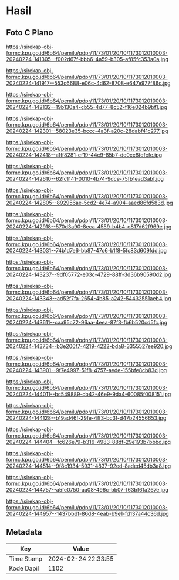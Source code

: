 # Hasil

## Foto C Plano

https://sirekap-obj-formc.kpu.go.id/6b64/pemilu/pdpr/11/73/01/20/10/1173012010003-20240224-141305--f002d67f-bbb6-4a59-b305-af85fc353a0a.jpg

https://sirekap-obj-formc.kpu.go.id/6b64/pemilu/pdpr/11/73/01/20/10/1173012010003-20240224-141917--553c6688-e06c-4d62-8708-e647e977f86c.jpg

https://sirekap-obj-formc.kpu.go.id/6b64/pemilu/pdpr/11/73/01/20/10/1173012010003-20240224-142132--19b130a4-cb55-4d77-8c52-f16e024b9bf1.jpg

https://sirekap-obj-formc.kpu.go.id/6b64/pemilu/pdpr/11/73/01/20/10/1173012010003-20240224-142301--58023e35-bccc-4a3f-a20c-28dabf41c277.jpg

https://sirekap-obj-formc.kpu.go.id/6b64/pemilu/pdpr/11/73/01/20/10/1173012010003-20240224-142418--a1ff8281-ef19-44c9-85b7-de0cc8fdfcfe.jpg

https://sirekap-obj-formc.kpu.go.id/6b64/pemilu/pdpr/11/73/01/20/10/1173012010003-20240224-142610--62fc1141-0010-4b74-9dce-75fb1ead3abf.jpg

https://sirekap-obj-formc.kpu.go.id/6b64/pemilu/pdpr/11/73/01/20/10/1173012010003-20240224-142805--892956ae-5cd2-4e74-a904-aaed86fd583d.jpg

https://sirekap-obj-formc.kpu.go.id/6b64/pemilu/pdpr/11/73/01/20/10/1173012010003-20240224-142918--570d3a90-8eca-4559-b4b4-d817d62f969e.jpg

https://sirekap-obj-formc.kpu.go.id/6b64/pemilu/pdpr/11/73/01/20/10/1173012010003-20240224-143031--74b1d7e6-bb87-47c6-b1f8-5fc83d609fdd.jpg

https://sirekap-obj-formc.kpu.go.id/6b64/pemilu/pdpr/11/73/01/20/10/1173012010003-20240224-143237--9df05772-e03c-4729-88ff-3d36b90590d2.jpg

https://sirekap-obj-formc.kpu.go.id/6b64/pemilu/pdpr/11/73/01/20/10/1173012010003-20240224-143343--ad52f7fa-2654-4b85-a242-54432551aeb4.jpg

https://sirekap-obj-formc.kpu.go.id/6b64/pemilu/pdpr/11/73/01/20/10/1173012010003-20240224-143611--caa95c72-96aa-4eea-87f3-fb6b520cd5fc.jpg

https://sirekap-obj-formc.kpu.go.id/6b64/pemilu/pdpr/11/73/01/20/10/1173012010003-20240224-143734--b3e206f7-4219-4222-bda8-3355527ee920.jpg

https://sirekap-obj-formc.kpu.go.id/6b64/pemilu/pdpr/11/73/01/20/10/1173012010003-20240224-143901--9f7e4997-51f8-4757-aede-155bfe8cb83d.jpg

https://sirekap-obj-formc.kpu.go.id/6b64/pemilu/pdpr/11/73/01/20/10/1173012010003-20240224-144011--bc549889-cb42-46e9-9da4-60085f008151.jpg

https://sirekap-obj-formc.kpu.go.id/6b64/pemilu/pdpr/11/73/01/20/10/1173012010003-20240224-144128--b19ad46f-29fe-4ff3-bc3f-d47b24556653.jpg

https://sirekap-obj-formc.kpu.go.id/6b64/pemilu/pdpr/11/73/01/20/10/1173012010003-20240224-144404--fc626e79-b316-4983-88df-29e193b7bbbd.jpg

https://sirekap-obj-formc.kpu.go.id/6b64/pemilu/pdpr/11/73/01/20/10/1173012010003-20240224-144514--9f8c1934-5931-4837-92ed-8aded45db3a8.jpg

https://sirekap-obj-formc.kpu.go.id/6b64/pemilu/pdpr/11/73/01/20/10/1173012010003-20240224-144757--a5fe0750-aa08-496c-bb07-f63bf61a267e.jpg

https://sirekap-obj-formc.kpu.go.id/6b64/pemilu/pdpr/11/73/01/20/10/1173012010003-20240224-144957--1437bbdf-86d8-4eab-b9e1-fd137a44c36d.jpg


## Metadata

| Key        | Value               |
| ---------- | ------------------- |
| Time Stamp | 2024-02-24 22:33:55 |
| Kode Dapil | 1102                |



